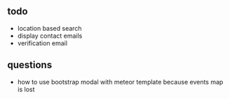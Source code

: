todo
----
* location based search
* display contact emails
* verification email

questions
---------
* how to use bootstrap modal with meteor template because events map is lost